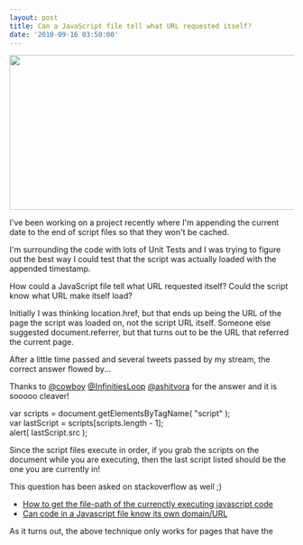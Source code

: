 ```yaml
---
layout: post
title: Can a JavaScript file tell what URL requested itself?
date: '2010-09-16 03:50:00'
---
```


<p><img alt="" src="http://gyazo.com/138f24ea7f71647fcb5803deeecf111b.png" width="586" height="275"></p>  <p>I've been working on a project recently where I'm appending the current date to the end of script files so that they won't be cached.</p>  <p>I'm surrounding the code with lots of Unit Tests and I was trying to figure out the best way I could test that the script was actually loaded with the appended timestamp.</p>  <p>How could a JavaScript file tell what URL requested itself? Could the script know what URL make itself load?</p>  <p>Initially I was thinking location.href, but that ends up being the URL of the page the script was loaded on, not the script URL itself. Someone else suggested document.referrer, but that turns out to be the URL that referred the current page.</p>  <p>After a little time passed and several tweets passed by my stream, the correct answer flowed by...</p>  <p>Thanks to <a href="http://twitter.com/cowboy" target="_blank">@cowboy</a> <a href="http://twitter.com/InfinitiesLoop" target="_blank">@InfinitiesLoop</a> <a href="http://twitter.com/ashitvora" target="_blank">@ashitvora</a> for the answer and it is sooooo cleaver! </p>  <p><span><span>var </span><span>scripts </span><span>= </span><span>document</span><span>.</span><span>getElementsByTagName</span><span>( </span><span>"script" </span><span>)</span><span>;</span>      <br><span>var </span><span>lastScript </span><span>= </span><span>scripts</span><span>[</span><span>scripts</span><span>.</span><span>length </span><span>- </span><span>1</span><span>]</span><span>;</span>      <br><span>alert</span><span>( </span><span>lastScript</span><span>.</span><span>src </span><span>)</span><span>;</span><span>​</span></span></p>  <p>Since the script files execute in order, if you grab the scripts on the document while you are executing, then the last script listed should be the one you are currently in!</p>  <p>This question has been asked on stackoverflow as well ;)</p>  <ul><li><a href="http://stackoverflow.com/questions/2255689/how-to-get-the-file-path-of-the-currenctly-executing-javascript-code">How to get the file-path of the currenctly executing javascript code</a></li>    <li><a href="http://www.elijahmanor.com/Can%20code%20in%20a%20Javascript%20file%20know%20its%20own%20domain/URL">Can code in a Javascript file know its own domain/URL</a></li> </ul><p>As it turns out, the above technique only works for pages that have the <script> tag manually declared. If you dynamically inject your <script> tags programmatically, then the above technique doesn't work correctly. For my scenario to work, I had to tweak the solution a little bit.</p>  <p>Fortunately, I knew what file I was in, so I could do some partial matching to grab the script tag on the page to look at the src.</p>  <p><span><span>alert</span><span>( </span><span>$</span><span>(</span><span>"script[src*=sourcefile1.js]"</span><span>)</span><span>.</span><span>attr</span><span>(</span><span>"src"</span><span>) </span><span>)</span><span>;</span></span></p>  <p>The above code depends on jQuery, but I already have it loaded by this point, so it works out fine ;)</p>  <p>Thanks to everyone who helped me along in this fun and interesting problem.</p>